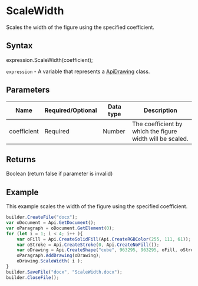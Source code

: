 # ScaleWidth

Scales the width of the figure using the specified coefficient.

## Syntax

expression.ScaleWidth(coefficient);

`expression` - A variable that represents a [ApiDrawing](../ApiDrawing.md) class.

## Parameters

| **Name** | **Required/Optional** | **Data type** | **Description** |
| ------------- | ------------- | ------------- | ------------- |
| coefficient | Required | Number | The coefficient by which the figure width will be scaled. |

## Returns

Boolean (return false if parameter is invalid)

## Example

This example scales the width of the figure using the specified coefficient.

```javascript
builder.CreateFile("docx");
var oDocument = Api.GetDocument();
var oParagraph = oDocument.GetElement(0);
for (let i = 1; i < 4; i++ ){
	var oFill = Api.CreateSolidFill(Api.CreateRGBColor(255, 111, 61));
	var oStroke = Api.CreateStroke(0, Api.CreateNoFill());
	var oDrawing = Api.CreateShape("cube", 963295, 963295, oFill, oStroke);
	oParagraph.AddDrawing(oDrawing);
	oDrawing.ScaleWidth( i );
}
builder.SaveFile("docx", "ScaleWidth.docx");
builder.CloseFile();
```